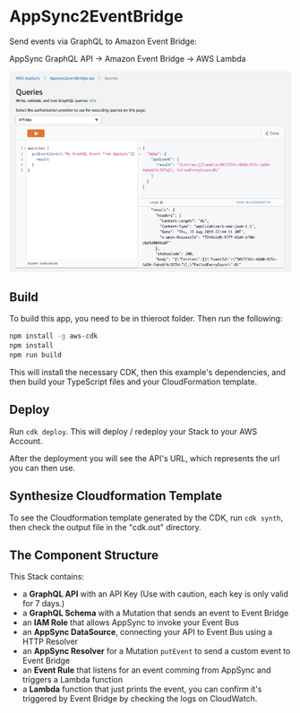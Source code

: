 # AppSync2EventBridge

Send events via GraphQL to Amazon Event Bridge:

AppSync GraphQL API -> Amazon Event Bridge -> AWS Lambda

![Overview](media.png)

## Build

To build this app, you need to be in thieroot folder. Then run the following:

```bash
npm install -g aws-cdk
npm install
npm run build
```

This will install the necessary CDK, then this example's dependencies, and then build your TypeScript files and your CloudFormation template.

## Deploy

Run `cdk deploy`. This will deploy / redeploy your Stack to your AWS Account.

After the deployment you will see the API's URL, which represents the url you can then use.

## Synthesize Cloudformation Template

To see the Cloudformation template generated by the CDK, run `cdk synth`, then check the output file in the "cdk.out" directory.

## The Component Structure

This Stack contains:

- a __GraphQL API__ with an API Key (Use with caution, each key is only valid for 7 days.)
- a __GraphQL Schema__ with a Mutation that sends an event to Event Bridge
- an __IAM Role__ that allows AppSync to invoke your Event Bus
- an __AppSync DataSource__, connecting your API to Event Bus using a HTTP Resolver
- an __AppSync Resolver__ for a Mutation `putEvent` to send a custom event to Event Bridge
- an __Event Rule__ that listens for an event comming from AppSync and triggers a Lambda function
- a __Lambda__ function that just prints the event, you can confirm it's triggered by Event Bridge by checking the logs on CloudWatch.
